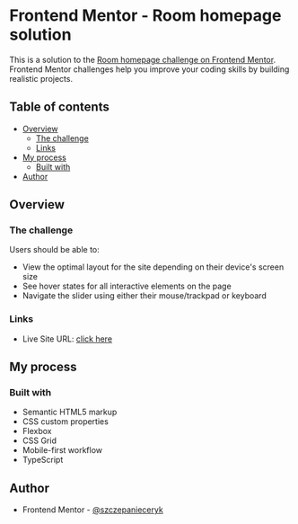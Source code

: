 # Frontend Mentor - Room homepage solution

This is a solution to the [Room homepage challenge on Frontend Mentor](https://www.frontendmentor.io/challenges/room-homepage-BtdBY_ENq). Frontend Mentor challenges help you improve your coding skills by building realistic projects.

## Table of contents

- [Overview](#overview)
  - [The challenge](#the-challenge)
  - [Links](#links)
- [My process](#my-process)
  - [Built with](#built-with)
- [Author](#author)

## Overview

### The challenge

Users should be able to:

- View the optimal layout for the site depending on their device's screen size
- See hover states for all interactive elements on the page
- Navigate the slider using either their mouse/trackpad or keyboard

### Links

- Live Site URL: [click here](https://szczepanieceryk.github.io/Frontend-Mentor-Room-homepage-solution/)

## My process

### Built with

- Semantic HTML5 markup
- CSS custom properties
- Flexbox
- CSS Grid
- Mobile-first workflow
- TypeScript

## Author

- Frontend Mentor - [@szczepanieceryk](https://www.frontendmentor.io/profile/szczepanieceryk)
